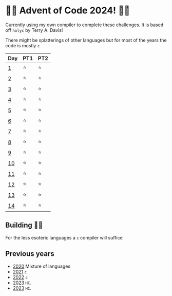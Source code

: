 # 🎄🎁 Advent of Code 2024! 🎁🎄
Currently using my own compiler to complete these challenges. It is based off `holyc` by Terry A. Davis!

There might be splatterings of other languages but for most of the years the code is mostly `c`

| Day | PT1 | PT2 |
| --- | ---- | ---- |
| [1](https://adventofcode.com/2024/day/1) | ⭐ | ⭐ |
| [2](https://adventofcode.com/2024/day/2) | ⭐ | ⭐ |
| [3](https://adventofcode.com/2024/day/3) | ⭐ | ⭐ |
| [4](https://adventofcode.com/2024/day/4) | ⭐ | ⭐ |
| [5](https://adventofcode.com/2024/day/5) | ⭐ | ⭐ |
| [6](https://adventofcode.com/2024/day/6) | ⭐ | ⭐ |
| [7](https://adventofcode.com/2024/day/7) | ⭐ | ⭐ |
| [8](https://adventofcode.com/2024/day/8) | ⭐ | ⭐ |
| [9](https://adventofcode.com/2024/day/9) | ⭐ | ⭐ |
| [10](https://adventofcode.com/2024/day/10) | ⭐ | ⭐ |
| [11](https://adventofcode.com/2024/day/11) | ⭐ | ⭐ |
| [12](https://adventofcode.com/2024/day/12) | ⭐ | ⭐ |
| [13](https://adventofcode.com/2024/day/13) | ⭐ | ⭐ |
| [14](https://adventofcode.com/2024/day/14) | ⭐ | ⭐ |

## Building 🎅🏻
For the less esoteric languages a `c` compiler will suffice

## Previous years
- [2020](/2020/README.md) Mixture of languages
- [2021](/2021/README.md) `c`
- [2022](/2022/README.md) `c`
- [2023](/2023/README.md) `HC`.
- [2023](/2024/README.md) `HC`.
